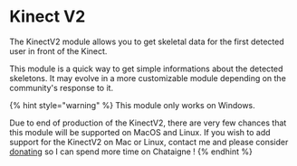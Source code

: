 # Kinect V2

The KinectV2 module allows you to get skeletal data for the first detected user in front of the Kinect.

This module is a quick way to get simple informations about the detected skeletons. It may evolve in a more customizable module depending on the community's response to it.

{% hint style="warning" %}
This module only works on Windows.

Due to end of production of the KinectV2, there are very few chances that this module will be supported on MacOS and Linux. If you wish to add support for the KinectV2 on Mac or Linux, contact me and please consider [donating](https://github.com/sponsors/benkuper) so I can spend more time on Chataigne !
{% endhint %}

